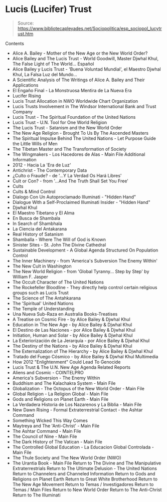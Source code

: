 # Lucis (Lucifer) Trust

> Source: https://www.bibliotecapleyades.net/Sociopolitica/esp_sociopol_lucytrust.htm

Contents
- Alice A. Bailey - Mother of the New Age or the New World Order?
- Alice Bailey and The Lucis Trust - World Goodwill, Master Djwhal Khul, The False Light of The World...
Español
- Alice Bailey y Lucis Trust - 'Buena Voluntad Mundial', el Maestro Djwhal Khul, La Falsa Luz del Mundo...
- A Scientific Analysis of The Writings of Alice A. Bailey and Their Applications
- El Engaño Final - La Monstruosa Mentira de La Nueva Era
- Lucifer Rising
- Lucis Trust Allocation in NWO Worldwide Chart Organization
- Lucis Trusts Involvement in The Windsor International Bank and Trust Company
- Lucis Trust - The Spiritual Foundation of the United Nations
- Lucis Trust - U.N. Tool for One World Religion
- The Lucis Trust - Satanism and the New World Order
- The New Age Religion - Brought To Us By The Ascended Masters
- The Spiritual Impulse Behind The United Nations - Let Purpose Guide the Little Wills of Men
- The Tibetan Master and The Transformation of Society
- The Wingmakers - Los Hacedores de Alas - Main File
Additional Information
- 2012 - Hacia La 'Era de Luz'
- Antichrist - The Contemporary Data
- ¿Culto o Fraude? - de '...Y La Verdad Os Hará Libres'
- Cult or Con? - from '...And The Truth Shall Set You Free'
- Cults
- Cults & Mind Control
- Dialogo Con Un Autoproclamado Illuminati - "Hidden Hand"
- Dialogue With a Self-Proclaimed Illuminati Insider - "Hidden Hand"
- Djwhal Khul
- El Maestro Tibetano y El Alma
- En Busca de Shambala
- In Search of Shambhala
- La Ciencia del Antakarana
- Real History of Satanism
- Shamballa - Where The Will of God is Known
- Sinister Sites - St. John The Divine Cathedral
- Sustainable Development - A Global Agenda Structured On Population Control
- The Inner Machinery - from 'America's Subversion The Enemy Within'
- The New Cult in Washington
- The New World Religion - from 'Global Tyranny... Step by Step' by William F. Jasper
- The Occult Character of The United Nations
- The Rockefeller Bloodline - They directly help control certain religious groups such as Lucis Trust
- The Science of The Antahkarana
- The 'Spiritual' United Nations
- The Temple of Understanding
- Una Nueva Sub-Raza en Australia
Books-Treatises
- A Treatise on Cosmic Fire - by Alice Bailey & Djwhal Khul
- Education in The New Age - by Alice Bailey & Djwhal Khul
- El Destino de Las Naciones - por Alice Bailey & Djwhal Khul
- Initiation, Human and Solar - by Alice Bailey & Djwhal Khul
- La Exteriorización de La Jerarquía - por Alice Bailey & Djwhal Khul
- The Destiny of the Nations - by Alice Bailey & Djwhal Khul
- The Externalization of The Hierarchy - by Alice Bailey & Djwhal Khul
- Tratado del Fuego Cósmico - by Alice Bailey & Djwhal Khul
Multimedia
- How 2012 "Enlightenment" Could Lead To Genocide
- Lucis Trust & The U.N. New Age Agenda
Related Reports
- Aliens and Cosmic - COINTELPRO
- America's Subversion - The Enemy Within
- Buddhism and The Kalachakra System - Main File
- Globalization - The Octopus of the New World Order - Main File
- Global Religion - La Religion Global - Main File
- Gods and Religions on Planet Earth - Main File
- La Verdadera Historia de Los Nazarenos y La Biblia - Main File
- New Dawn Rising - Formal Extraterrestrial Contact - the Ashtar Command
- Something Wicked This Way Comes
- Maytreya and The 'Anti-Christ' - Main File
- The Ashtar Command - Main File
- The Council of Nine - Main File
- The Dark History of The Vatican - Main File
- The Controlled Global Education - La Educacion Global Controlada - Main File
- The Thule Society and The New World Order (NWO)
- The Urantia Book - Main File
Return to The Divine and The Manipulative Extraterrestrials
Return to The Ultimate Delusion - The United Nations
Return to Channelers and Channeled Information
Return to Gods and Religions on Planet Earth
Return to Great White Brotherhood
Return to The New Age Movement
Return to Temas / Investigadores
Return to Temas / Main Files
Return to New World Order
Return to The Anti-Christ
Return to The Illuminati
